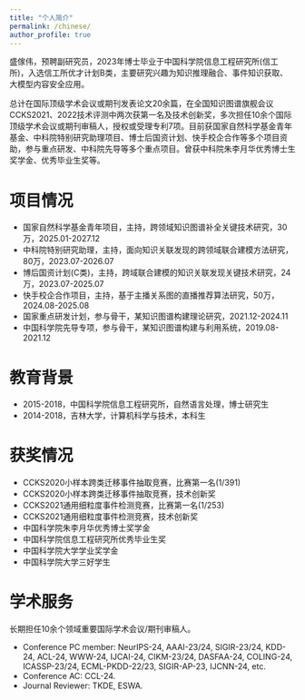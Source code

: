 ```yaml
---
title: "个人简介"
permalink: /chinese/
author_profile: true
---
```



盛傢伟，预聘副研究员，2023年博士毕业于中国科学院信息工程研究所(信工所)，入选信工所优才计划B类，主要研究兴趣为知识推理融合、事件知识获取、大模型内容安全应用。

总计在国际顶级学术会议或期刊发表论文20余篇，在全国知识图谱旗舰会议CCKS2021、2022技术评测中两次获第一名及技术创新奖，多次担任10余个国际顶级学术会议或期刊审稿人，授权或受理专利7项。目前获国家自然科学基金青年基金、中科院特别研究助理项目、博士后国资计划、快手校企合作等多个项目资助，参与重点研发、中科院先导等多个重点项目。曾获中科院朱李月华优秀博士生奖学金、优秀毕业生奖等。

# 项目情况

- 国家自然科学基金青年项目，主持，跨领域知识图谱补全关键技术研究，30万，2025.01-2027.12
- 中科院特别研究助理，主持，面向知识关联发现的跨领域联合建模方法研究，80万，2023.07-2026.07
- 博后国资计划(C类)，主持，跨域联合建模的知识关联发现关键技术研究，24万，2023.07-2025.07
- 快手校企合作项目，主持，基于主播关系图的直播推荐算法研究，50万，2024.08-2025.08
- 国家重点研发计划，参与骨干，某知识图谱构建理论研究，2021.12-2024.11
- 中国科学院先导专项，参与骨干，某知识图谱构建与利用系统，2019.08-2021.12

# 教育背景
<!-- * 2018-至今，中科院信工所机器学习专业，博士研究生，导师：[王伟平](http://bkjy.ucas.ac.cn/index.php/szdw/ds/jsjxk/wlkjaq/4188-wwp)，指导老师：[刘勇](https://iie-liuyong.github.io) -->

* 2015-2018，中国科学院信息工程研究所，自然语言处理，博士研究生
* 2014-2018，吉林大学，计算机科学与技术，本科生

# 获奖情况

- CCKS2020小样本跨类迁移事件抽取竞赛，比赛第一名(1/391)
- CCKS2020小样本跨类迁移事件抽取竞赛，技术创新奖
- CCKS2021通用细粒度事件检测竞赛，比赛第一名(1/253)
- CCKS2021通用细粒度事件检测竞赛，技术创新奖
- 中国科学院朱李月华优秀博士奖学金
- 中国科学院信息工程研究所优秀毕业生奖
- 中国科学院大学学业奖学金
- 中国科学院大学三好学生

# 学术服务

长期担任10余个领域重要国际学术会议/期刊审稿人。

- Conference PC member: NeurIPS-24, AAAI-23/24, SIGIR-23/24, KDD-24, ACL-24, WWW-24, IJCAI-24, CIKM-23/24, DASFAA-24, COLING-24, ICASSP-23/24, ECML-PKDD-22/23, SIGIR-AP-23, IJCNN-24, etc.
- Conference AC: CCL-24.
- Journal Reviewer: TKDE, ESWA.
